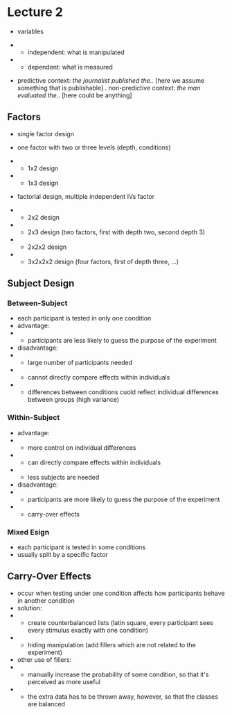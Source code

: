 # Lecture 2

- variables
- - independent: what is manipulated
- - dependent: what is measured



- predictive context: _the journalist published the.._ [here we assume something that is publishable]
. non-predictive context: _the man evaluated the.._ [here could be anything]


## Factors
- single factor design
- one factor with two or three levels (depth, conditions)
- - 1x2 design
- - 1x3 design

- factorial design, multiple independent IVs factor
- - 2x2 design
- - 2x3 design (two factors, first with depth two, second depth 3)
- - 2x2x2 design
- - 3x2x2x2 design (four factors, first of depth three, ...)


## Subject Design

### Between-Subject
- each participant is tested in only one condition
- advantage:
- - participants are less likely to guess the purpose of the experiment
- disadvantage:
- - large number of participants needed
- - cannot directly compare effects within individuals
- - differences between conditions cuold reflect individual differences between groups (high variance)

### Within-Subject
- advantage:
- - more control on individual differences
- - can directly compare effects within individuals
- - less subjects are needed
- disadvantage:
- - participants are more likely to guess the purpose of the experiment
- - carry-over effects

### Mixed Esign
- each participant is tested in some conditions
- usually split by a specific factor

## Carry-Over Effects
- occur when testing under one condition affects how participants behave in another condition
- solution:
- - create counterbalanced lists (latin square, every participant sees every stimulus exactly with one condition)
- - hiding manipulation (add fillers which are not related to the experiment)
- other use of fillers:
- - manually increase the probability of some condition, so that it's perceived as more useful
- - the extra data has to be thrown away, however, so that the classes are balanced
